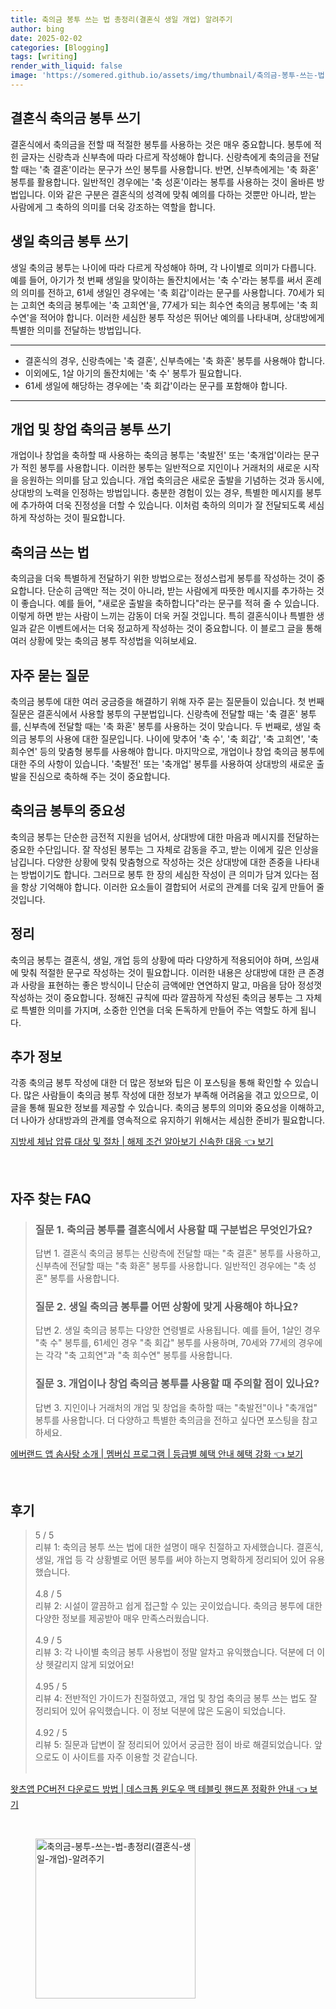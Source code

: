 ```yaml
---
title: 축의금 봉투 쓰는 법 총정리(결혼식 생일 개업) 알려주기
author: bing
date: 2025-02-02
categories: [Blogging]
tags: [writing]
render_with_liquid: false
image: 'https://somered.github.io/assets/img/thumbnail/축의금-봉투-쓰는-법-총정리(결혼식-생일-개업)-알려주기.webp'
---
```



<h2 id='결혼식 축의금 봉투 쓰기'>결혼식 축의금 봉투 쓰기</h2>

<p>결혼식에서 축의금을 전할 때 적절한 봉투를 사용하는 것은 매우 중요합니다. 봉투에 적힌 글자는 신랑측과 신부측에 따라 다르게 작성해야 합니다. 신랑측에게 축의금을 전달할 때는 '축 결혼'이라는 문구가 쓰인 봉투를 사용합니다. 반면, 신부측에게는 '축 화혼' 봉투를 활용합니다. 일반적인 경우에는 '축 성혼'이라는 봉투를 사용하는 것이 올바른 방법입니다. 이와 같은 구분은 결혼식의 성격에 맞춰 예의를 다하는 것뿐만 아니라, 받는 사람에게 그 축하의 의미를 더욱 강조하는 역할을 합니다.</p>

<h2 id='생일 축의금 봉투 쓰기'>생일 축의금 봉투 쓰기</h2>

<p>생일 축의금 봉투는 나이에 따라 다르게 작성해야 하며, 각 나이별로 의미가 다릅니다. 예를 들어, 아기가 첫 번째 생일을 맞이하는 돌잔치에서는 '축 수'라는 봉투를 써서 혼례의 의미를 전하고, 61세 생일인 경우에는 '축 회갑'이라는 문구를 사용합니다. 70세가 되는 고희연 축의금 봉투에는 '축 고희연'을, 77세가 되는 희수연 축의금 봉투에는 '축 희수연'을 적어야 합니다. 이러한 세심한 봉투 작성은 뛰어난 예의를 나타내며, 상대방에게 특별한 의미를 전달하는 방법입니다.</p>

<hr />

<ul>
    <li>결혼식의 경우, 신랑측에는 '축 결혼', 신부측에는 '축 화혼' 봉투를 사용해야 합니다.</li>
    <li>이외에도, 1살 아기의 돌잔치에는 '축 수' 봉투가 필요합니다.</li>
    <li>61세 생일에 해당하는 경우에는 '축 회갑'이라는 문구를 포함해야 합니다.</li>
</ul>

<hr />

<h2 id='개업 및 창업 축의금 봉투 쓰기'>개업 및 창업 축의금 봉투 쓰기</h2>

<p>개업이나 창업을 축하할 때 사용하는 축의금 봉투는 '축발전' 또는 '축개업'이라는 문구가 적힌 봉투를 사용합니다. 이러한 봉투는 일반적으로 지인이나 거래처의 새로운 시작을 응원하는 의미를 담고 있습니다. 개업 축의금은 새로운 출발을 기념하는 것과 동시에, 상대방의 노력을 인정하는 방법입니다. 충분한 경험이 있는 경우, 특별한 메시지를 봉투에 추가하여 더욱 진정성을 더할 수 있습니다. 이처럼 축하의 의미가 잘 전달되도록 세심하게 작성하는 것이 필요합니다.</p>

<h2 id='축의금 쓰는 법'>축의금 쓰는 법</h2>

<p>축의금을 더욱 특별하게 전달하기 위한 방법으로는 정성스럽게 봉투를 작성하는 것이 중요합니다. 단순히 금액만 적는 것이 아니라, 받는 사람에게 따뜻한 메시지를 추가하는 것이 좋습니다. 예를 들어, "새로운 출발을 축하합니다"라는 문구를 적혀 줄 수 있습니다. 이렇게 하면 받는 사람이 느끼는 감동이 더욱 커질 것입니다. 특히 결혼식이나 특별한 생일과 같은 이벤트에서는 더욱 정교하게 작성하는 것이 중요합니다. 이 블로그 글을 통해 여러 상황에 맞는 축의금 봉투 작성법을 익혀보세요.</p>

<h2 id='자주 묻는 질문'>자주 묻는 질문</h2>

<p>축의금 봉투에 대한 여러 궁금증을 해결하기 위해 자주 묻는 질문들이 있습니다. 첫 번째 질문은 결혼식에서 사용할 봉투의 구분법입니다. 신랑측에 전달할 때는 '축 결혼' 봉투를, 신부측에 전달할 때는 '축 화혼' 봉투를 사용하는 것이 맞습니다. 두 번째로, 생일 축의금 봉투의 사용에 대한 질문입니다. 나이에 맞추어 '축 수', '축 회갑', '축 고희연', '축 희수연' 등의 맞춤형 봉투를 사용해야 합니다. 마지막으로, 개업이나 창업 축의금 봉투에 대한 주의 사항이 있습니다. '축발전' 또는 '축개업' 봉투를 사용하여 상대방의 새로운 출발을 진심으로 축하해 주는 것이 중요합니다.</p>

<h2 id='축의금 봉투의 중요성'>축의금 봉투의 중요성</h2>

<p>축의금 봉투는 단순한 금전적 지원을 넘어서, 상대방에 대한 마음과 메시지를 전달하는 중요한 수단입니다. 잘 작성된 봉투는 그 자체로 감동을 주고, 받는 이에게 깊은 인상을 남깁니다. 다양한 상황에 맞춰 맞춤형으로 작성하는 것은 상대방에 대한 존중을 나타내는 방법이기도 합니다. 그러므로 봉투 한 장의 세심한 작성이 큰 의미가 담겨 있다는 점을 항상 기억해야 합니다. 이러한 요소들이 결합되어 서로의 관계를 더욱 깊게 만들어 줄 것입니다.</p>

<h2 id='정리'>정리</h2>

<p>축의금 봉투는 결혼식, 생일, 개업 등의 상황에 따라 다양하게 적용되어야 하며, 쓰임새에 맞춰 적절한 문구로 작성하는 것이 필요합니다. 이러한 내용은 상대방에 대한 큰 존경과 사랑을 표현하는 좋은 방식이니 단순히 금액에만 연연하지 말고, 마음을 담아 정성껏 작성하는 것이 중요합니다. 정해진 규칙에 따라 깔끔하게 작성된 축의금 봉투는 그 자체로 특별한 의미를 가지며, 소중한 인연을 더욱 돈독하게 만들어 주는 역할도 하게 됩니다.</p>

<h2 id='추가 정보'>추가 정보</h2>

<p>각종 축의금 봉투 작성에 대한 더 많은 정보와 팁은 이 포스팅을 통해 확인할 수 있습니다. 많은 사람들이 축의금 봉투 작성에 대한 정보가 부족해 어려움을 겪고 있으므로, 이 글을 통해 필요한 정보를 제공할 수 있습니다. 축의금 봉투의 의미와 중요성을 이해하고, 더 나아가 상대방과의 관계를 영속적으로 유지하기 위해서는 세심한 준비가 필요합니다.</p>


<p><a class="click-button" title="지방세 체납 압류 대상 및 절차 | 해제 조건 알아보기 신속한 대응" href="https://somered.github.io/posts/%EC%A7%80%EB%B0%A9%EC%84%B8-%EC%B2%B4%EB%82%A9-%EC%95%95%EB%A5%98-%EB%8C%80%EC%83%81-%EB%B0%8F-%EC%A0%88%EC%B0%A8-%ED%95%B4%EC%A0%9C-%EC%A1%B0%EA%B1%B4-%EC%95%8C%EC%95%84%EB%B3%B4%EA%B8%B0-%EC%8B%A0%EC%86%8D%ED%95%9C-%EB%8C%80%EC%9D%91/" rel="dofollow">지방세 체납 압류 대상 및 절차 | 해제 조건 알아보기 신속한 대응 👈 보기</a></p><br>
<h2 id='자주_찾는_FAQ'>자주 찾는 FAQ</h2>
<div itemscope="" itemtype="https://schema.org/FAQPage"> 
<blockquote> 
<div itemscope="" itemprop="mainEntity" itemtype="https://schema.org/Question"> 
<h3 itemprop="name">질문 1. 축의금 봉투를 결혼식에서 사용할 때 구분법은 무엇인가요?</h3> 
<div itemscope="" itemprop="acceptedAnswer" itemtype="https://schema.org/Answer"> 
<span itemprop="text"> 
<p>답변 1. 결혼식 축의금 봉투는 신랑측에 전달할 때는 "축 결혼" 봉투를 사용하고, 신부측에 전달할 때는 "축 화혼" 봉투를 사용합니다. 일반적인 경우에는 "축 성혼" 봉투를 사용합니다.</p> 
</span> 
</div> 
</div> 
<div itemscope="" itemprop="mainEntity" itemtype="https://schema.org/Question"> 
<h3 itemprop="name">질문 2. 생일 축의금 봉투를 어떤 상황에 맞게 사용해야 하나요?</h3> 
<div itemscope="" itemprop="acceptedAnswer" itemtype="https://schema.org/Answer"> 
<span itemprop="text"> 
<p>답변 2. 생일 축의금 봉투는 다양한 연령별로 사용됩니다. 예를 들어, 1살인 경우 "축 수" 봉투를, 61세인 경우 "축 회갑" 봉투를 사용하며, 70세와 77세의 경우에는 각각 "축 고희연"과 "축 희수연" 봉투를 사용합니다.</p> 
</span> 
</div> 
</div> 
<div itemscope="" itemprop="mainEntity" itemtype="https://schema.org/Question"> 
<h3 itemprop="name">질문 3. 개업이나 창업 축의금 봉투를 사용할 때 주의할 점이 있나요?</h3> 
<div itemscope="" itemprop="acceptedAnswer" itemtype="https://schema.org/Answer"> 
<span itemprop="text"> 
<p>답변 3. 지인이나 거래처의 개업 및 창업을 축하할 때는 "축발전"이나 "축개업" 봉투를 사용합니다. 더 다양하고 특별한 축의금을 전하고 싶다면 포스팅을 참고하세요.</p> 
</span> 
</div> 
</div> 
</blockquote> 
</div>
<p><a class="click-button" title="에버랜드 앱 솜사탕 소개 | 멤버십 프로그램 | 등급별 혜택 안내 혜택 강화" href="https://somered.github.io/posts/%EC%97%90%EB%B2%84%EB%9E%9C%EB%93%9C-%EC%95%B1-%EC%86%9C%EC%82%AC%ED%83%95-%EC%86%8C%EA%B0%9C-%EB%A9%A4%EB%B2%84%EC%8B%AD-%ED%94%84%EB%A1%9C%EA%B7%B8%EB%9E%A8-%EB%93%B1%EA%B8%89%EB%B3%84-%ED%98%9C%ED%83%9D-%EC%95%88%EB%82%B4-%ED%98%9C%ED%83%9D-%EA%B0%95%ED%99%94/" rel="dofollow">에버랜드 앱 솜사탕 소개 | 멤버십 프로그램 | 등급별 혜택 안내 혜택 강화 👈 보기</a></p><br>
<h2 id='후기'>후기</h2>
<div itemscope itemtype="https://schema.org/Product">
  <blockquote>
  <div itemprop="review" itemscope itemtype="https://schema.org/Review">
      <div itemprop="reviewRating" itemscope itemtype="https://schema.org/Rating"> <span itemprop="ratingValue">5</span> / <span itemprop="bestRating">5</span> </div>
      <span itemprop="reviewBody">리뷰 1: 축의금 봉투 쓰는 법에 대한 설명이 매우 친절하고 자세했습니다. 결혼식, 생일, 개업 등 각 상황별로 어떤 봉투를 써야 하는지 명확하게 정리되어 있어 유용했습니다.</span>
  </div>
  <br>
  <div itemprop="review" itemscope itemtype="https://schema.org/Review">
      <div itemprop="reviewRating" itemscope itemtype="https://schema.org/Rating"> <span itemprop="ratingValue">4.8</span> / <span itemprop="bestRating">5</span> </div>
      <span itemprop="reviewBody">리뷰 2: 시설이 깔끔하고 쉽게 접근할 수 있는 곳이었습니다. 축의금 봉투에 대한 다양한 정보를 제공받아 매우 만족스러웠습니다.</span>
  </div>
  <br>
  <div itemprop="review" itemscope itemtype="https://schema.org/Review">
      <div itemprop="reviewRating" itemscope itemtype="https://schema.org/Rating"> <span itemprop="ratingValue">4.9</span> / <span itemprop="bestRating">5</span> </div>
      <span itemprop="reviewBody">리뷰 3: 각 나이별 축의금 봉투 사용법이 정말 알차고 유익했습니다. 덕분에 더 이상 헷갈리지 않게 되었어요!</span>
  </div>
  <br>
  <div itemprop="review" itemscope itemtype="https://schema.org/Review">
      <div itemprop="reviewRating" itemscope itemtype="https://schema.org/Rating"> <span itemprop="ratingValue">4.95</span> / <span itemprop="bestRating">5</span> </div>
      <span itemprop="reviewBody">리뷰 4: 전반적인 가이드가 친절하였고, 개업 및 창업 축의금 봉투 쓰는 법도 잘 정리되어 있어 유익했습니다. 이 정보 덕분에 많은 도움이 되었습니다.</span>
  </div>
  <br>
  <div itemprop="review" itemscope itemtype="https://schema.org/Review">
      <div itemprop="reviewRating" itemscope itemtype="https://schema.org/Rating"> <span itemprop="ratingValue">4.92</span> / <span itemprop="bestRating">5</span> </div>
      <span itemprop="reviewBody">리뷰 5: 질문과 답변이 잘 정리되어 있어서 궁금한 점이 바로 해결되었습니다. 앞으로도 이 사이트를 자주 이용할 것 같습니다.</span>
  </div>
  <br>
  </blockquote>
</div>
<p><a class="click-button" title="왓츠앱 PC버전 다운로드 방법 | 데스크톱 윈도우 맥 테블릿 핸드폰 정확한 안내" href="https://somered.github.io/posts/%EC%99%93%EC%B8%A0%EC%95%B1-PC%EB%B2%84%EC%A0%84-%EB%8B%A4%EC%9A%B4%EB%A1%9C%EB%93%9C-%EB%B0%A9%EB%B2%95-%EB%8D%B0%EC%8A%A4%ED%81%AC%ED%86%B1-%EC%9C%88%EB%8F%84%EC%9A%B0-%EB%A7%A5-%ED%85%8C%EB%B8%94%EB%A6%BF-%ED%95%B8%EB%93%9C%ED%8F%B0-%EC%A0%95%ED%99%95%ED%95%9C-%EC%95%88%EB%82%B4/" rel="dofollow">왓츠앱 PC버전 다운로드 방법 | 데스크톱 윈도우 맥 테블릿 핸드폰 정확한 안내 👈 보기</a></p><br>
<figure class="image"><img src="https://somered.github.io/assets/img/thumbnail/축의금-봉투-쓰는-법-총정리(결혼식-생일-개업)-알려주기.webp" alt="축의금-봉투-쓰는-법-총정리(결혼식-생일-개업)-알려주기" width="256" height="256"></figure>